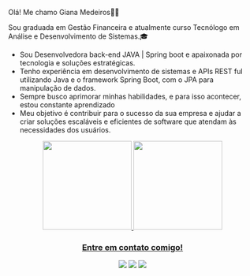 <p>Olá! Me chamo Giana Medeiros🙋‍♀️</p> 

<p>
    Sou graduada em Gestão Financeira e atualmente curso Tecnólogo em Análise e Desenvolvimento de Sistemas.🎓  </p>  
    
  
  - Sou Desenvolvedora back-end JAVA | Spring boot  e apaixonada por tecnologia e soluções estratégicas.
  - Tenho experiência em desenvolvimento de sistemas e APIs REST ful utilizando Java e o framework Spring Boot, com o JPA para manipulação de dados.
  - Sempre busco aprimorar minhas habilidades, e para isso acontecer, estou constante aprendizado
  - Meu objetivo é contribuir para o sucesso da sua empresa e ajudar a criar soluções escaláveis e eficientes de software que atendam às necessidades dos usuários.
   
  
  

<div align="center">
  <a href="https://github.com/MedeirosGiana">
    <img height="180em" src="https://github-readme-stats.vercel.app/api?username=MedeirosGiana&show_icons=true&theme=onedark&include_all_commits=true&count_private=true" />
  <img height="180em" src="https://github-readme-stats.vercel.app/api/top-langs/?username=MedeirosGiana&layout=compact&langs_count=7&theme=onedark"/>  
   

### Entre em contato comigo!

  <a href = "mailto:gianamedeiros.00510@gmail.com"><img src="https://img.shields.io/badge/-Gmail-%23333?style=for-the-badge&logo=gmail&logoColor=white" target="_blank"></a>
  <a href="https://www.linkedin.com/in/giana-medeiros-57147a18b/" target="_blank"><img src="https://img.shields.io/badge/-LinkedIn-%230077B5?style=for-the-badge&logo=linkedin&logoColor=white" target="_blank"></a> 
  <a href="https://instagram.com/gianalaura5" target="_blank"><img src="https://img.shields.io/badge/-Instagram-%23E4405F?style=for-the-badge&logo=instagram&logoColor=white" target="_blank"></a>
    
   




 
